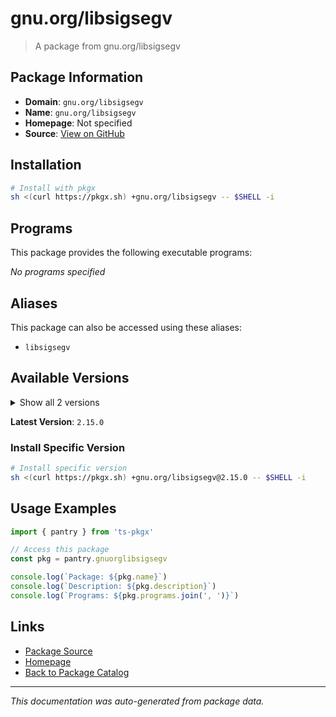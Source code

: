 # gnu.org/libsigsegv

> A package from gnu.org/libsigsegv

## Package Information

- **Domain**: `gnu.org/libsigsegv`
- **Name**: `gnu.org/libsigsegv`
- **Homepage**: Not specified
- **Source**: [View on GitHub](https://github.com/pkgxdev/pantry/tree/main/projects/gnu.org/libsigsegv/package.yml)

## Installation

```bash
# Install with pkgx
sh <(curl https://pkgx.sh) +gnu.org/libsigsegv -- $SHELL -i
```

## Programs

This package provides the following executable programs:

*No programs specified*

## Aliases

This package can also be accessed using these aliases:

- `libsigsegv`

## Available Versions

<details>
<summary>Show all 2 versions</summary>

- `2.15.0`, `2.14.0`

</details>

**Latest Version**: `2.15.0`

### Install Specific Version

```bash
# Install specific version
sh <(curl https://pkgx.sh) +gnu.org/libsigsegv@2.15.0 -- $SHELL -i
```

## Usage Examples

```typescript
import { pantry } from 'ts-pkgx'

// Access this package
const pkg = pantry.gnuorglibsigsegv

console.log(`Package: ${pkg.name}`)
console.log(`Description: ${pkg.description}`)
console.log(`Programs: ${pkg.programs.join(', ')}`)
```

## Links

- [Package Source](https://github.com/pkgxdev/pantry/tree/main/projects/gnu.org/libsigsegv/package.yml)
- [Homepage](#)
- [Back to Package Catalog](../package-catalog.md)

---

*This documentation was auto-generated from package data.*
